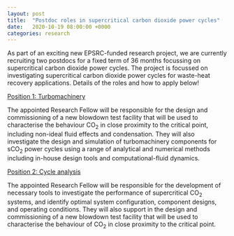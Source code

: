```yaml
---
layout: post
title:  "Postdoc roles in supercritical carbon dioxide power cycles"
date:   2020-10-19 08:00:00 +0000
categories: research
---
```

As part of an exciting new EPSRC-funded research project, we are currently recruiting two postdocs for a fixed term of 36 months focussing on supercritical carbon dioxide power cycles. The project is focussed on investigating supercritical carbon dioxide power cycles for waste-heat recovery applications. Details of the roles and how to apply below!

[Position 1: Turbomachinery](https://www.jobs.ac.uk/job/CCA495/postdoctoral-research-fellow-in-supercritical-co2-turbomachinery-scta-permanent-with-fixed-term-funding-for-36-months)

The appointed Research Fellow will be responsible for the design and commissioning of a new blowdown test facility that will be used to characterise the behaviour CO<sub>2</sub> in close proximity to the critical point, including non-ideal fluid effects and condensation. They will also investigate the design and simulation of turbomachinery components for sCO<sub>2</sub> power cycles using a range of analytical and numerical methods including in-house design tools and computational-fluid dynamics.

[Position 2: Cycle analysis](https://www.jobs.ac.uk/job/CCA345/postdoctoral-research-fellow-in-supercritical-co2-cycle-analysis-permanent-with-fixed-term-funding-for-36-months)

The appointed Research Fellow will be responsible for the development of necessary tools to investigate the performance of supercritical CO<sub>2</sub> systems, and identify optimal system configuration, component designs, and operating conditions. They will also support in the design and commissioning of a new blowdown test facility that will be used to characterise the behaviour of CO<sub>2</sub> in close proximity to the critical point.